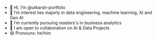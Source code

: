 - 👋 Hi, I’m @utkarsh-portfolio
- 👀 I’m interest lies majorly in data engineering, machine learning, AI and Gen AI
- 🌱 I’m currently pursuing masters's in business analytics
- 💞️ I am open to collaboration on AI & Data Projects
- 😄 Pronouns: he/him
